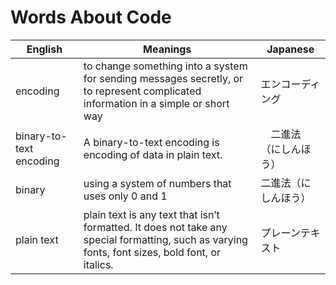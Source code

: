 # Words About Code

| English | Meanings | Japanese |
| --- | --- | --- |
| encoding | to change something into a system for sending messages secretly, or to represent complicated information in a simple or short way | エンコーディング |
| binary-to-text encoding | A binary-to-text encoding is encoding of data in plain text. |　二進法（にしんほう） |
| binary | using a system of numbers that uses only 0 and 1 | 二進法（にしんほう） |
| plain text | plain text is any text that isn’t formatted. It does not take any special formatting, such as varying fonts, font sizes, bold font, or italics. | プレーンテキスト |